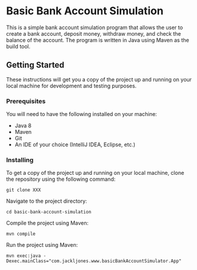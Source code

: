 # Basic Bank Account Simulation

This is a simple bank account simulation program that allows the user to create a bank account, deposit money, withdraw money, and check the balance of the account. The program is written in Java using Maven as the build tool.

## Getting Started

These instructions will get you a copy of the project up and running on your local machine for development and testing purposes.

### Prerequisites

You will need to have the following installed on your machine:

- Java 8
- Maven
- Git
- An IDE of your choice (IntelliJ IDEA, Eclipse, etc.)

### Installing

To get a copy of the project up and running on your local machine, clone the repository using the following command:

```
git clone XXX
```

Navigate to the project directory:

```
cd basic-bank-account-simulation
```

Compile the project using Maven:

```
mvn compile
```

Run the project using Maven:

```
mvn exec:java -Dexec.mainClass="com.jackljones.www.basicBankAccountSimulator.App"
```

